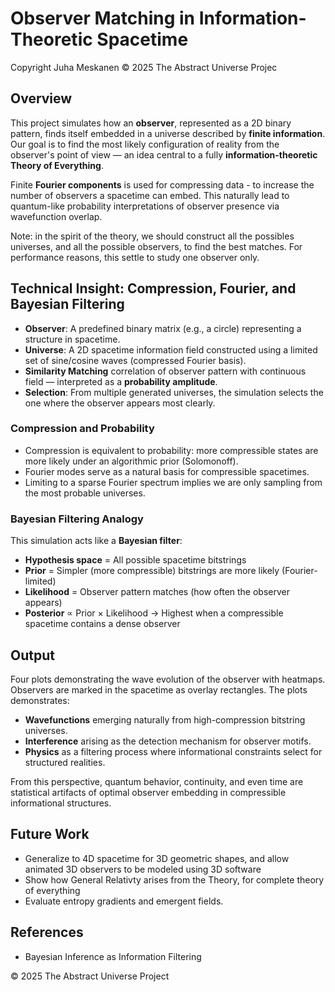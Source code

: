 # Observer Matching in Information-Theoretic Spacetime

Copyright Juha Meskanen
© 2025 The Abstract Universe Projec

## Overview

This project simulates how an **observer**, represented as a 2D binary pattern, finds itself embedded in 
a universe described by **finite information**. Our goal is to find the most likely configuration of 
reality from the observer's point of view — an idea central to a fully **information-theoretic Theory of Everything**.

Finite **Fourier components** is used for compressing data - to increase the number of observers a spacetime can embed. 
This naturally lead to  quantum-like probability interpretations of observer presence via wavefunction overlap.

Note: in the spirit of the theory, we should construct all the possibles universes, and all the possible observers, to find 
the best matches. For performance reasons, this settle to study one observer only.



## Technical Insight: Compression, Fourier, and Bayesian Filtering

- **Observer**: A predefined binary matrix (e.g., a circle) representing a structure in spacetime.
- **Universe**: A 2D spacetime information field constructed using a limited set of sine/cosine waves (compressed Fourier basis).
- **Similarity Matching** correlation of observer pattern with continuous field — interpreted as a **probability amplitude**.
- **Selection**: From multiple generated universes, the simulation selects the one where the observer appears most clearly.

### Compression and Probability

- Compression is equivalent to probability: more compressible states are more likely under an algorithmic prior (Solomonoff).
- Fourier modes serve as a natural basis for compressible spacetimes.
- Limiting to a sparse Fourier spectrum implies we are only sampling from the most probable universes.

### Bayesian Filtering Analogy

This simulation acts like a **Bayesian filter**:

- **Hypothesis space** = All possible spacetime bitstrings
- **Prior** = Simpler (more compressible) bitstrings are more likely (Fourier-limited)
- **Likelihood** = Observer pattern matches (how often the observer appears)
- **Posterior** ∝ Prior × Likelihood → Highest when a compressible spacetime contains a dense observer


## Output

Four plots demonstrating the wave evolution of the observer with heatmaps. Observers are
marked in the spacetime as overlay rectangles. The plots demonstrates:

- **Wavefunctions** emerging naturally from high-compression bitstring universes.
- **Interference** arising as the detection mechanism for observer motifs.
- **Physics**  as a filtering process where informational constraints select for structured realities.

From this perspective, quantum behavior, continuity, and even time are statistical artifacts of optimal observer embedding in compressible informational structures.


## Future Work

- Generalize to 4D spacetime for 3D geometric shapes, and allow animated 3D observers to be modeled using 3D software
- Show how General Relativty arises from the Theory, for complete theory of everything
- Evaluate entropy gradients and emergent fields.

## References

- Bayesian Inference as Information Filtering

© 2025 The Abstract Universe Project
